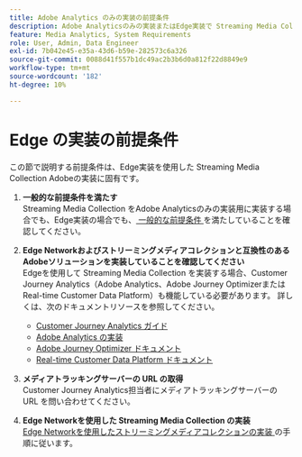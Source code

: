 ```yaml
---
title: Adobe Analytics のみの実装の前提条件
description: Adobe Analyticsのみの実装またはEdge実装で Streaming Media Collection を使用するための前提条件を説明します
feature: Media Analytics, System Requirements
role: User, Admin, Data Engineer
exl-id: 7b042e45-e35a-43d6-b59e-282573c6a326
source-git-commit: 0088d41f557b1dc49ac2b3b6d0a812f22d8849e9
workflow-type: tm+mt
source-wordcount: '182'
ht-degree: 10%

---
```


# Edge の実装の前提条件

この節で説明する前提条件は、Edge実装を使用した Streaming Media Collection Adobeの実装に固有です。

1. **一般的な前提条件を満たす**<br>
Streaming Media Collection をAdobe Analyticsのみの実装用に実装する場合でも、Edge実装の場合でも、[ 一般的な前提条件 ](/help/getting-started/prereqs.md) を満たしていることを確認してください。

1. **Edge Networkおよびストリーミングメディアコレクションと互換性のあるAdobeソリューションを実装していることを確認してください**<br>
Edgeを使用して Streaming Media Collection を実装する場合、Customer Journey Analytics（Adobe Analytics、Adobe Journey OptimizerまたはReal-time Customer Data Platform）も機能している必要があります。 詳しくは、次のドキュメントリソースを参照してください。
   * [Customer Journey Analytics ガイド](https://experienceleague.adobe.com/docs/analytics-platform/using/cja-landing.html?lang=ja)
   * [Adobe Analytics の実装](https://experienceleague.adobe.com/docs/analytics/implementation/home.html?lang=ja)
   * [Adobe Journey Optimizer ドキュメント ](https://experienceleague.adobe.com/docs/journey-optimizer.html?lang=ja)
   * [Real-time Customer Data Platform ドキュメント ](https://experienceleague.adobe.com/docs/real-time-customer-data-platform.html?lang=ja)

1. **メディアトラッキングサーバーの URL の取得**<br>
Customer Journey Analytics担当者にメディアトラッキングサーバーの URL を問い合わせてください。<!-- This is the `collection-api-server` URL for the Mobile SDK, the JavaScript SDK, and the non-collection-api tracking server for Roku. Domain names for API implementation is: `[your_namespace].hb-api.omtrdc.net`. -->

1. **Edge Networkを使用した Streaming Media Collection の実装**<br>
[Edge Networkを使用したストリーミングメディアコレクションの実装 ](/help/implementation/edge/implementation-edge.md) の手順に従います。
